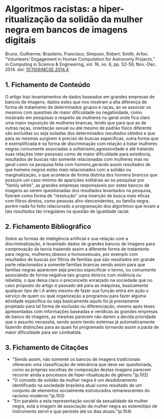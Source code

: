 # Algoritmos racistas: a hiper-ritualização da solidão da mulher negra em bancos de imagens digitais

Bruno, Guilherme; Brasileiro,  Francisco; Simpson, Robert; Smith, Arfon. "Volunteers' Engagement in Human Computation for Astronomy Projects," in Computing in Science & Engineering, vol. 16, no. 6, pp. 52-59, Nov.-Dec. 2014. doi: [10.1109/MCSE.2014.4](https://doi.org/10.1109/MCSE.2014.4)

## 1. Fichamento de Conteúdo

O artigo traz levantamentos de dados baseados em grandes empresas de bancos de imagens, dados estes que nos mostram a alta diferença de forma de tratamento de determinados grupos e raças,
ao se associar os mesmos com questões de maior dificuldade ou negatividade, como mostrado em pesquisas a respeito de mulheres no geral onde fica claro uma maior exposição de mulheres brancas,
tendo que para que as de outras raças, orientação sexual ou até mesmo de padrão fisíco diferente são excluídas ou seja isoladas dos determinados resultados obtidos e que para as mesmas 
surgirem é preciso de buscas especificas, outra forma que é exemplificada é na forma de discriminação com relação a tratar mulheres negras comumente associadas a solteirismo,agressividade e até
tratando suas relações inter-pessoais como de maior dificuldade para existência, resultados de buscas não somente relacionadas com mulheres mas no geral como na pesquisa feita com homens,gerando assim
resultados de que homens negros estão mais relacionados com a solidão ou marginalização, o que acontece de forma distinta dos homens brancos que possuim um caso mínimo de aparições solitárias ao se pesquisar por "family white", as grandes empresas responsáveis por estes bancos de imagens ao serem questionadas dos resultados levantados na pesquisa, fizeram como forma de "resolução" uma inserção de busca mais eficaz com filtros diretos, como pessoas afro-descendentes, ou familia negra, porém nada foi feito relacionado a programação dos algoritmos que levam a tais resultados tão irregulares na questão de igualdade racial.

## 2. Fichamento Bibliográfico

Sobre as formas de inteligência artificial e sua relação com a discriminalização, é levantado dados de grandes bancos de imagens para comprovação da teoria
trazendo assim a diferente forma de tratamento para negros, mulheres,obesos e homossexuais, por exemplo com resultados de buscas por filtros de familias que são resultados em grande
parte relacionados a somente familias brancas sendo assim para que familias negras aparecem seja preciso especificar o termo, ou comumente associando de forma negativa tais grupos étnicos
com violência ou rebeldia, o que deixa claro o preconceito enraizado na sociedade que no caso proposto do artigo é passado até para as máquinas, basicamente qualquer tipo de I.A
antes mesmo de fazer sua função entra em ação o serviço de quem ou qual organização a programou para fazer alguma atividade específica ou seja basicamente aquilo foi já previamente 
projetado para tal forma de exclusão ou diferenciação, mesmo após teses apresentadas com informações baseadas e verídicas as grandes empresas de banco de imagens, as mesmas parecem não
darem a devida prioridade que o assunto necessita, sendo assim tendo sistemas já automaticamente fazendo distinções para as quais foi programado tornando assim a pauta de maior
dificuldade para ser combatida.

## 3. Fichamento de Citações
* "Sendo assim, não somente
os bancos de imagens tradicionais oferecem uma classificação de relevância que deve ser
questionada, como as próprias escolhas de composição destas imagens parecem recorrer
ainda a processos de hiper-ritualização de gênero."(p.102)
* "O conceito de solidão da mulher negra é um desdobramento identificado na
sociedade brasileira atual como resultado de um conjunto de elementos socialmente
estruturados remanescentes do racismo moderno."(p.103)
* "Em paralelo a esta representação social da sexualidade da mulher negra, está a imagem
de associação da mulher negra ao estereótipo de instrumento servil e que persiste até os
dias atuais."(p.104)
